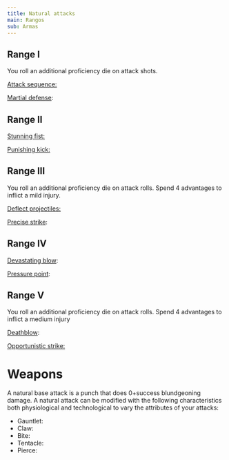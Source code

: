 ```yaml
---
title: Natural attacks
main: Rangos
sub: Armas
---
```


## Range I

You roll an additional proficiency die on attack shots. 

<u>Attack sequence:</u> 

<u>Martial defense</u>: 

## Range II

<u>Stunning fist:</u>

<u>Punishing kick:</u>

## Range III

You roll an additional proficiency die on attack rolls. Spend 4 advantages to inflict a mild injury.

<u>Deflect projectiles:</u> 

<u>Precise strike</u>: 

## Range IV 

<u>Devastating blow</u>: 

<u>Pressure point</u>: 

## Range V 

You roll an additional proficiency die on attack rolls. Spend 4 advantages to inflict a medium injury

<u>Deathblow</u>: 

<u>Opportunistic strike:</u> 

# Weapons

A natural base attack is a punch that does 0+success blundgeoning damage. A natural attack can be modified with the following characteristics both physiological and technological to vary the attributes of your attacks:

- Gauntlet: 
- Claw: 
- Bite: 
- Tentacle: 
- Pierce: 